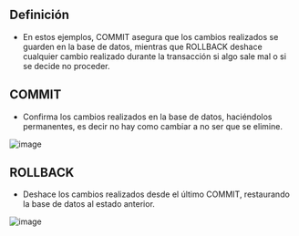 ## Definición
- En estos ejemplos, COMMIT asegura que los cambios realizados se guarden en la base de datos,
mientras que ROLLBACK deshace cualquier cambio realizado durante la transacción si algo sale mal o si se decide no proceder.

## COMMIT
- Confirma los cambios realizados en la base de datos, haciéndolos permanentes, es decir no hay como cambiar a no ser que se elimine.

![image](https://github.com/user-attachments/assets/8d69b30c-7fb2-4b7c-81a1-7947ce2d032a)

## ROLLBACK
- Deshace los cambios realizados desde el último COMMIT, restaurando la base de datos al estado anterior.

![image](https://github.com/user-attachments/assets/bde61a26-7320-4178-abc7-9a41634a2c0c)
